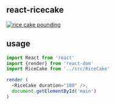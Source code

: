 ## react-ricecake

[![rice cake pounding](https://img.youtube.com/vi/T44R78e2Dms/0.jpg)](https://www.youtube.com/watch?v=T44R78e2Dms)

## usage

```js
import React from 'react'
import {render} from 'react-dom'
import RiceCake from '../src/RiceCake'

render (
  <RiceCake duration="100" />,
  document.getElementById('main')
)
```
